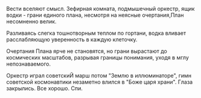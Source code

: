 Вести вселяют смысл. Зефирная комната, подмышечный оркестр, ящик водки - грани единого плана, несмотря на неясные очертания,План несомненно велик.

Разливаясь слегка тошнотворным теплом по гортани, водка вливает расслабляющую уверенность в каждую клеточку.

Очертания Плана ярче не становятся, но грани вырастают до космических масштабов, разрывая границы понимания, уходя в мглу непознаваемого.

Оркестр играл советскиЙ марш потом "Землю в иллюминаторе", гимн советской космонавтики незаметно влился в "Боже царя храни".
Глаза закрылись.
Все хорошо. 
Спи. 